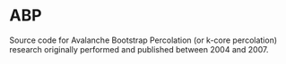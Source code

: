 # ABP
Source code for Avalanche Bootstrap Percolation (or k-core percolation) research originally performed and published between 2004 and 2007.
